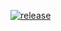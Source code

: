 <p align="bottom">
<a href="" target="_blank">
<img alt="release" src="[https://img.shields.io/github/v/release/cyoung06/Skyblock-Dungeons-Guide?color=00FFFF&style=for-the-badge](https://cdn.discordapp.com/attachments/1084019941696618537/1085380780756312095/gv8ASvPOl2PrTkAAAAASUVORK5CYII.png)" />
</a>
